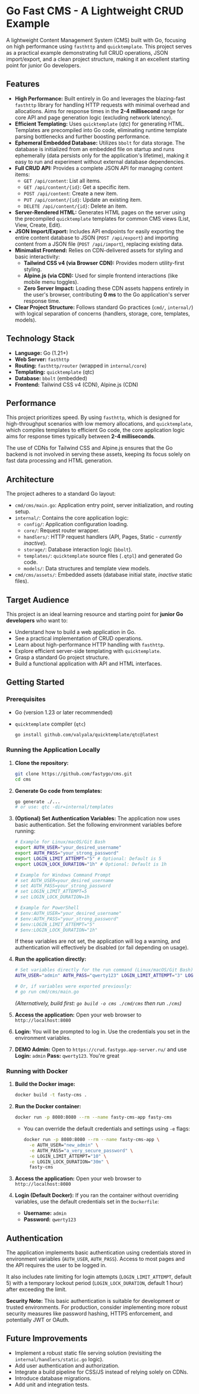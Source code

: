 # Go Fast CMS - A Lightweight CRUD Example

A lightweight Content Management System (CMS) built with Go, focusing on high performance using `fasthttp` and `quicktemplate`. This project serves as a practical example demonstrating full CRUD operations, JSON import/export, and a clean project structure, making it an excellent starting point for junior Go developers.

## Features

*   **High Performance:** Built entirely in Go and leverages the blazing-fast `fasthttp` library for handling HTTP requests with minimal overhead and allocations. Aims for response times in the **2-4 millisecond** range for core API and page generation logic (excluding network latency).
*   **Efficient Templating:** Uses `quicktemplate` (qtc) for generating HTML. Templates are precompiled into Go code, eliminating runtime template parsing bottlenecks and further boosting performance.
*   **Ephemeral Embedded Database:** Utilizes `bbolt` for data storage. The database is initialized from an embedded file on startup and runs ephemerally (data persists only for the application's lifetime), making it easy to run and experiment without external database dependencies.
*   **Full CRUD API:** Provides a complete JSON API for managing content items:
    *   `GET /api/content`: List all items.
    *   `GET /api/content/{id}`: Get a specific item.
    *   `POST /api/content`: Create a new item.
    *   `PUT /api/content/{id}`: Update an existing item.
    *   `DELETE /api/content/{id}`: Delete an item.
*   **Server-Rendered HTML:** Generates HTML pages on the server using the precompiled `quicktemplate` templates for common CMS views (List, View, Create, Edit).
*   **JSON Import/Export:** Includes API endpoints for easily exporting the entire content database to JSON (`POST /api/export`) and importing content from a JSON file (`POST /api/import`), replacing existing data.
*   **Minimalist Frontend:** Relies on CDN-delivered assets for styling and basic interactivity:
    *   **Tailwind CSS v4 (via Browser CDN):** Provides modern utility-first styling.
    *   **Alpine.js (via CDN):** Used for simple frontend interactions (like mobile menu toggles).
    *   **Zero Server Impact:** Loading these CDN assets happens entirely in the user's browser, contributing **0 ms** to the Go application's server response time.
*   **Clear Project Structure:** Follows standard Go practices (`cmd/`, `internal/`) with logical separation of concerns (handlers, storage, core, templates, models).

## Technology Stack

*   **Language:** Go (1.21+)
*   **Web Server:** `fasthttp`
*   **Routing:** `fasthttp/router` (wrapped in `internal/core`)
*   **Templating:** `quicktemplate` (qtc)
*   **Database:** `bbolt` (embedded)
*   **Frontend:** Tailwind CSS v4 (CDN), Alpine.js (CDN)

## Performance

This project prioritizes speed. By using `fasthttp`, which is designed for high-throughput scenarios with low memory allocations, and `quicktemplate`, which compiles templates to efficient Go code, the core application logic aims for response times typically between **2-4 milliseconds**.

The use of CDNs for Tailwind CSS and Alpine.js ensures that the Go backend is not involved in serving these assets, keeping its focus solely on fast data processing and HTML generation.

## Architecture

The project adheres to a standard Go layout:

*   `cmd/cms/main.go`: Application entry point, server initialization, and routing setup.
*   `internal/`: Contains the core application logic:
    *   `config/`: Application configuration loading.
    *   `core/`: Request router wrapper.
    *   `handlers/`: HTTP request handlers (API, Pages, Static - *currently inactive*).
    *   `storage/`: Database interaction logic (`bbolt`).
    *   `templates/`: `quicktemplate` source files (`.qtpl`) and generated Go code.
    *   `models/`: Data structures and template view models.
*   `cmd/cms/assets/`: Embedded assets (database initial state, *inactive* static files).

## Target Audience

This project is an ideal learning resource and starting point for **junior Go developers** who want to:

*   Understand how to build a web application in Go.
*   See a practical implementation of CRUD operations.
*   Learn about high-performance HTTP handling with `fasthttp`.
*   Explore efficient server-side templating with `quicktemplate`.
*   Grasp a standard Go project structure.
*   Build a functional application with API and HTML interfaces.

## Getting Started

### Prerequisites

*   Go (version 1.23 or later recommended)
*   `quicktemplate` compiler (`qtc`)

    ```bash
    go install github.com/valyala/quicktemplate/qtc@latest
    ```

### Running the Application Locally

1.  **Clone the repository:**
    ```bash
    git clone https://github.com/fastygo/cms.git
    cd cms
    ```
2.  **Generate Go code from templates:**
    ```bash
    go generate ./...
    # or use: qtc -dir=internal/templates 
    ```
3.  **(Optional) Set Authentication Variables:** The application now uses basic authentication.
    Set the following environment variables before running:
    ```bash
    # Example for Linux/macOS/Git Bash
    export AUTH_USER="your_desired_username"
    export AUTH_PASS="your_strong_password"
    export LOGIN_LIMIT_ATTEMPT="5" # Optional: Default is 5
    export LOGIN_LOCK_DURATION="1h" # Optional: Default is 1h

    # Example for Windows Command Prompt
    # set AUTH_USER=your_desired_username
    # set AUTH_PASS=your_strong_password
    # set LOGIN_LIMIT_ATTEMPT=5
    # set LOGIN_LOCK_DURATION=1h

    # Example for PowerShell
    # $env:AUTH_USER="your_desired_username"
    # $env:AUTH_PASS="your_strong_password"
    # $env:LOGIN_LIMIT_ATTEMPT="5"
    # $env:LOGIN_LOCK_DURATION="1h"
    ```
    If these variables are not set, the application will log a warning, and authentication will effectively be disabled (or fail depending on usage).

4.  **Run the application directly:**
    ```bash
    # Set variables directly for the run command (Linux/macOS/Git Bash)
    AUTH_USER="admin" AUTH_PASS="qwerty123" LOGIN_LIMIT_ATTEMPT="3" LOGIN_LOCK_DURATION="1m" go run cmd/cms/main.go

    # Or, if variables were exported previously:
    # go run cmd/cms/main.go
    ```
    *(Alternatively, build first: `go build -o cms ./cmd/cms` then run `./cms`)*

5.  **Access the application:** Open your web browser to `http://localhost:8080`
6.  **Login:** You will be prompted to log in. Use the credentials you set in the environment variables.

7.  **DEMO Admin:** Open to `https://crud.fastygo.app-server.ru/` and use **Login:** `admin` **Pass:** `qwerty123`. You're great

### Running with Docker

1.  **Build the Docker image:**
    ```bash
    docker build -t fasty-cms .
    ```
2.  **Run the Docker container:**
    ```bash
    docker run -p 8080:8080 --rm --name fasty-cms-app fasty-cms
    ```
    *   You can override the default credentials and settings using `-e` flags:
        ```bash
        docker run -p 8080:8080 --rm --name fasty-cms-app \
          -e AUTH_USER="new_admin" \
          -e AUTH_PASS="a_very_secure_password" \
          -e LOGIN_LIMIT_ATTEMPT="10" \
          -e LOGIN_LOCK_DURATION="30m" \
          fasty-cms
        ```

3.  **Access the application:** Open your web browser to `http://localhost:8080`
4.  **Login (Default Docker):** If you ran the container without overriding variables, use the default credentials set in the `Dockerfile`:
    *   **Username:** `admin`
    *   **Password:** `qwerty123`

## Authentication

The application implements basic authentication using credentials stored in environment variables (`AUTH_USER`, `AUTH_PASS`). Access to most pages and the API requires the user to be logged in.

It also includes rate limiting for login attempts (`LOGIN_LIMIT_ATTEMPT`, default 5) with a temporary lockout period (`LOGIN_LOCK_DURATION`, default 1 hour) after exceeding the limit.

**Security Note:** This basic authentication is suitable for development or trusted environments. For production, consider implementing more robust security measures like password hashing, HTTPS enforcement, and potentially JWT or OAuth.

## Future Improvements

*   Implement a robust static file serving solution (revisiting the `internal/handlers/static.go` logic).
*   Add user authentication and authorization.
*   Integrate a build pipeline for CSS/JS instead of relying solely on CDNs.
*   Introduce database migrations.
*   Add unit and integration tests.
